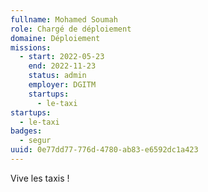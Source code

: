 ```yaml
---
fullname: Mohamed Soumah
role: Chargé de déploiement
domaine: Déploiement
missions:
  - start: 2022-05-23
    end: 2022-11-23
    status: admin
    employer: DGITM
    startups:
      - le-taxi
startups:
  - le-taxi
badges:
  - segur
uuid: 0e77dd77-776d-4780-ab83-e6592dc1a423
---
```

Vive les taxis !